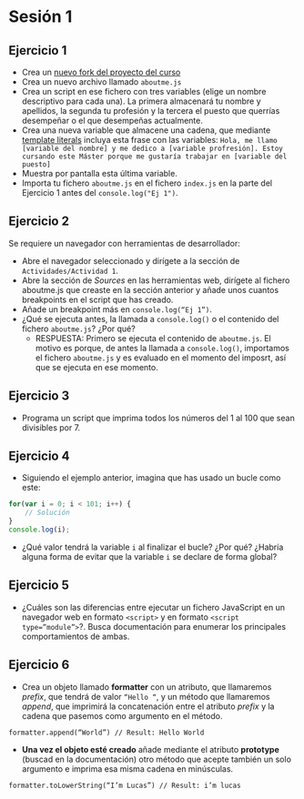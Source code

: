 # Sesión 1

## Ejercicio 1

* Crea un [nuevo fork del proyecto del curso](https://github.com/lucferbux/JavaScript-Course)
* Crea un nuevo archivo llamado `aboutme.js`
* Crea un script en ese fichero con tres variables (elige un nombre descriptivo para cada una). La primera almacenará tu nombre y apellidos, la segunda tu profesión y la tercera el puesto que querrías desempeñar o el que desempeñas actualmente.
* Crea una nueva variable que almacene una cadena, que mediante [template literals](https://developer.mozilla.org/en-US/docs/Web/JavaScript/Reference/Template_literals) incluya esta frase con las variables: `Hola, me llamo [variable del nombre] y me dedico a [variable profresión]. Estoy cursando este Máster porque me gustaría trabajar en [variable del puesto]`
* Muestra por pantalla esta última variable.
* Importa tu fichero `aboutme.js` en el fichero `index.js` en la parte del Ejercicio 1 antes del `console.log("Ej 1")`.

## Ejercicio 2

Se requiere un navegador con herramientas de desarrollador:

* Abre el navegador seleccionado y dirígete a la sección de `Actividades/Actividad 1`.
* Abre la sección de *Sources* en las herramientas web, dirígete al fichero aboutme.js que creaste en la sección anterior y añade unos cuantos breakpoints en el script que has creado.
* Añade un breakpoint más en `console.log(“Ej 1”)`.
* ¿Qué se ejecuta antes, la llamada a `console.log()` o el contenido del fichero `aboutme.js`? ¿Por qué?
    * RESPUESTA: Primero se ejecuta el contenido de `aboutme.js`. El motivo es porque, de antes la llamada a `console.log()`, importamos el fichero `aboutme.js` y es evaluado en el momento del imposrt, así que se ejecuta en ese momento.

## Ejercicio 3

* Programa un script que imprima todos los números del 1 al 100 que sean divisibles por 7.

## Ejercicio 4

* Siguiendo el ejemplo anterior, imagina que has usado un bucle como este:

```javascript
for(var i = 0; i < 101; i++) {
    // Solución
}
console.log(i);
```

* ¿Qué valor tendrá la variable `i` al finalizar el bucle? ¿Por qué? ¿Habría alguna forma de evitar que la variable `i` se declare de forma global?

## Ejercicio 5

* ¿Cuáles son las diferencias entre ejecutar un fichero JavaScript en un navegador web en formato `<script>` y en formato `<script type=”module”>`?. Busca documentación para enumerar los principales comportamientos de ambas.

## Ejercicio 6

* Crea un objeto llamado **formatter** con un atributo, que llamaremos *prefix*, que tendrá de valor `“Hello “`, y un método que llamaremos *append*, que imprimirá la concatenación entre el atributo *prefix* y la cadena que pasemos como argumento en el método.

`formatter.append(“World”) // Result: Hello World`

* **Una vez el objeto esté creado** añade mediante el atributo **prototype** (buscad en la documentación) otro método que acepte también un solo argumento e imprima esa misma cadena en minúsculas.

`formatter.toLowerString(“I’m Lucas”) // Result: i’m lucas`

